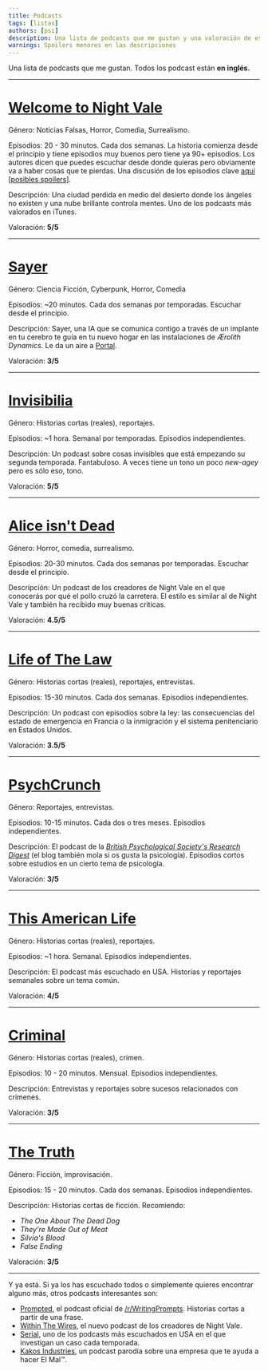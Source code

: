 ```yaml
---
title: Podcasts
tags: [listas]
authors: [psi]
description: Una lista de podcasts que me gustan y una valoración de estos.
warnings: Spoilers menores en las descripciones
---
```


Una lista de podcasts que me gustan. Todos los podcast están **en inglés.**

****

# [**Welcome to Night Vale**](http://www.welcometonightvale.com)

<span class="message">Género:</span> Noticias Falsas, Horror, Comedia, Surrealismo.

<span class="message">Episodios:</span> 20 - 30 minutos. Cada dos semanas. La historia comienza desde el principio y tiene episodios muy buenos pero tiene ya 90+ episodios. Los autores dicen que puedes escuchar desde donde quieras pero obviamente va a haber cosas que te pierdas. Una discusión de los episodios clave [aquí [posibles spoilers]](https://www.reddit.com/r/nightvale/comments/3ujhj6/).

<span class="message">Descripción:</span> Una ciudad perdida en medio del desierto donde los
ángeles no existen y una nube brillante controla mentes.
Uno de los podcasts más valorados en iTunes.

<span class="message">Valoración:</span> **5/5**

****

# [**Sayer**](http://geeklyinc.com/category/sayer/)

<span class="message">Género:</span> Ciencia Ficción, Cyberpunk, Horror, Comedia

<span class="message">Episodios:</span> ~20 minutos. Cada dos semanas por temporadas. Escuchar desde el principio.

<span class="message">Descripción:</span> Sayer, una IA que se comunica contigo a través de un
implante en tu cerebro te guía en tu nuevo hogar en las instalaciones de
*Ærolith Dynamics.* Le da un aire a [Portal](http://www.thinkwithportals.com/).

<span class="message">Valoración:</span> **3/5**

****

# [Invisibilia](http://www.npr.org/podcasts/510307/invisibilia)
<span class="message">Género:</span> Historias cortas (reales), reportajes.

<span class="message">Episodios:</span> ~1 hora. Semanal por temporadas. Episodios independientes.

<span class="message">Descripción:</span> Un podcast sobre cosas invisibles que está empezando su segunda temporada. Fantabuloso. A veces tiene un tono un poco *new-agey* pero es sólo eso, tono.

<span class="message">Valoración:</span> **5/5**

****

# [Alice isn't Dead](http://aliceisntdead.libsyn.com)
<span class="message">Género:</span> Horror, comedia, surrealismo.

<span class="message">Episodios:</span> 20-30 minutos. Cada dos semanas por temporadas. Escuchar desde el principio.

<span class="message">Descripción:</span> Un podcast de los creadores de Night Vale en el que conocerás por qué el pollo cruzó la carretera. El estilo es similar al de Night Vale y también ha recibido muy buenas críticas.

<span class="message">Valoración:</span> **4.5/5**

****

# [Life of The Law](http://www.lifeofthelaw.org)
<span class="message">Género:</span> Historias cortas (reales), reportajes, entrevistas.

<span class="message">Episodios:</span> 15-30 minutos. Cada dos semanas. Episodios independientes.

<span class="message">Descripción:</span> Un podcast con episodios sobre la ley: las consecuencias del estado de emergencia en Francia o la inmigración y el sistema penitenciario en Estados Unidos.

<span class="message">Valoración:</span> **3.5/5**

****

# [PsychCrunch](http://digest.bps.org.uk/p/psychcrunch-podcast.htm)
<span class="message">Género:</span> Reportajes, entrevistas.

<span class="message">Episodios:</span> 10-15 minutos. Cada dos o tres meses. Episodios independientes.

<span class="message">Descripción:</span> El podcast de la [*British Psychological Society's Research Digest*](http://digest.bps.org.uk) (el blog también mola si os gusta la psicología). Episodios cortos sobre estudios en un cierto tema de psicología.

<span class="message">Valoración:</span> **3/5**

****

# [**This American Life**](http://www.thisamericanlife.org/)

<span class="message">Género:</span> Historias cortas (reales), reportajes.

<span class="message">Episodios:</span> ~1 hora. Semanal. Episodios independientes.

<span class="message">Descripción:</span> El podcast más escuchado en USA. Historias y reportajes
semanales sobre un tema común.

<span class="message">Valoración:</span> **4/5**

****

# [**Criminal**](http://thisiscriminal.com/)

<span class="message">Género:</span> Historias cortas (reales), crimen.

<span class="message">Episodios:</span> 10 - 20 minutos. Mensual. Episodios independientes.

<span class="message">Descripción:</span> Entrevistas y reportajes sobre sucesos relacionados con
crímenes.

<span class="message">Valoración:</span> **3/5**

****

# [**The Truth**](http://thetruthpodcast.com/The_Truth.html)

<span class="message">Género:</span> Ficción, improvisación.

<span class="message">Episodios:</span> 15 - 20 minutos. Cada dos semanas. Episodios independientes.

<span class="message">Descripción:</span> Historias cortas de ficción.
Recomiendo:

- *The One About The Dead Dog*
- *They're Made Out of Meat*
- *Silvia's Blood*
- *False Ending*

<span class="message">Valoración:</span> **3/5**

****

Y ya está. Si ya los has escuchado todos o simplemente quieres encontrar alguno
más, otros podcasts interesantes son: 

- [Prompted](https://www.reddit.com/r/Prompted), el podcast oficial de [/r/WritingPrompts](https://www.reddit.com/r/WritingPrompts). Historias cortas a partir de una frase.
- [Within The Wires](http://withinthewires.libsyn.com), el nuevo podcast de los creadores de Night Vale.
- [Serial](http://serialpodcast.org/), uno de los podcasts más escuchados en USA en el que investigan un caso cada temporada.
- [Kakos Industries](http://www.kakosindustries.com/), un podcast parodia sobre una empresa que te ayuda a hacer El Mal™.
